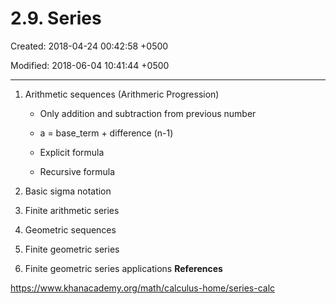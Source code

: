 # 2.9. Series

Created: 2018-04-24 00:42:58 +0500

Modified: 2018-06-04 10:41:44 +0500

---

1. Arithmetic sequences (Arithmeric Progression)

   - Only addition and subtraction from previous number

   - a = base_term + difference (n-1)

   - Explicit formula

   - Recursive formula

2. Basic sigma notation

3. Finite arithmetic series

4. Geometric sequences

5. Finite geometric series

6. Finite geometric series applications **References**

<https://www.khanacademy.org/math/calculus-home/series-calc>
